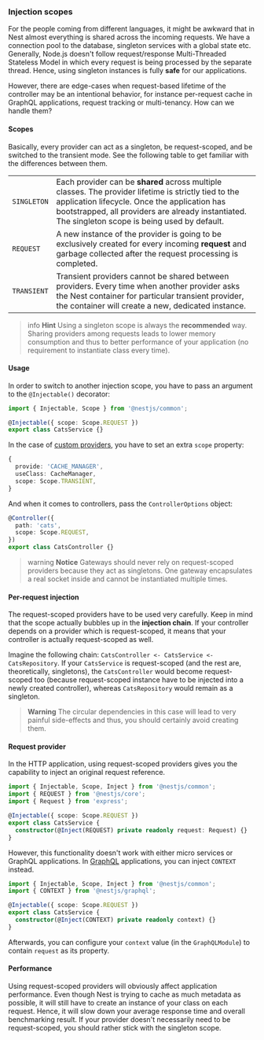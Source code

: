 ### Injection scopes

For the people coming from different languages, it might be awkward that in Nest almost everything is shared across the incoming requests. We have a connection pool to the database, singleton services with a global state etc. Generally, Node.js doesn't follow request/response Multi-Threaded Stateless Model in which every request is being processed by the separate thread. Hence, using singleton instances is fully **safe** for our applications.

However, there are edge-cases when request-based lifetime of the controller may be an intentional behavior, for instance per-request cache in GraphQL applications, request tracking or multi-tenancy. How can we handle them?

#### Scopes

Basically, every provider can act as a singleton, be request-scoped, and be switched to the transient mode. See the following table to get familiar with the differences between them.

<table>
  <tr>
    <td><code>SINGLETON</code></td>
    <td>Each provider can be <strong>shared</strong> across multiple classes. The provider lifetime is strictly tied to the application lifecycle. Once the application has bootstrapped, all providers are already instantiated. The singleton scope is being used by default.</td>
  </tr>
  <tr>
    <td><code>REQUEST</code></td>
    <td>A new instance of the provider is going to be exclusively created for every incoming <strong>request</strong> and garbage collected after the request processing is completed.</td>
  </tr>
  <tr>
    <td><code>TRANSIENT</code></td>
    <td>Transient providers cannot be shared between providers. Every time when another provider asks the Nest container for particular transient provider, the container will create a new, dedicated instance.</td>
  </tr>
</table>

> info **Hint** Using a singleton scope is always the **recommended** way. Sharing providers among requests leads to lower memory consumption and thus to better performance of your application (no requirement to instantiate class every time).

#### Usage

In order to switch to another injection scope, you have to pass an argument to the `@Injectable()` decorator:

```typescript
import { Injectable, Scope } from '@nestjs/common';

@Injectable({ scope: Scope.REQUEST })
export class CatsService {}
```

In the case of [custom providers](/fundamentals/custom-providers), you have to set an extra `scope` property:

```typescript
{
  provide: 'CACHE_MANAGER',
  useClass: CacheManager,
  scope: Scope.TRANSIENT,
}
```

And when it comes to controllers, pass the `ControllerOptions` object:

```typescript
@Controller({
  path: 'cats',
  scope: Scope.REQUEST,
})
export class CatsController {}
```

> warning **Notice** Gateways should never rely on request-scoped providers because they act as singletons. One gateway encapsulates a real socket inside and cannot be instantiated multiple times.

#### Per-request injection

The request-scoped providers have to be used very carefully. Keep in mind that the scope actually bubbles up in the **injection chain**. If your controller depends on a provider which is request-scoped, it means that your controller is actually request-scoped as well.

Imagine the following chain: `CatsController <- CatsService <- CatsRepository`. If your `CatsService` is request-scoped (and the rest are, theoretically, singletons), the `CatsController` would become request-scoped too (because request-scoped instance have to be injected into a newly created controller), whereas `CatsRepository` would remain as a singleton.

> **Warning** The circular dependencies in this case will lead to very painful side-effects and thus, you should certainly avoid creating them.

#### Request provider

In the HTTP application, using request-scoped providers gives you the capability to inject an original request reference.

```typescript
import { Injectable, Scope, Inject } from '@nestjs/common';
import { REQUEST } from '@nestjs/core';
import { Request } from 'express';

@Injectable({ scope: Scope.REQUEST })
export class CatsService {
  constructor(@Inject(REQUEST) private readonly request: Request) {}
}
```

However, this functionality doesn't work with either micro services or GraphQL applications. In [GraphQL](/graphql/quick-start) applications, you can inject `CONTEXT` instead.

```typescript
import { Injectable, Scope, Inject } from '@nestjs/common';
import { CONTEXT } from '@nestjs/graphql';

@Injectable({ scope: Scope.REQUEST })
export class CatsService {
  constructor(@Inject(CONTEXT) private readonly context) {}
}
```

Afterwards, you can configure your `context` value (in the `GraphQLModule`) to contain `request` as its property.

#### Performance

Using request-scoped providers will obviously affect application performance. Even though Nest is trying to cache as much metadata as possible, it will still have to create an instance of your class on each request. Hence, it will slow down your average response time and overall benchmarking result. If your provider doesn't necessarily need to be request-scoped, you should rather stick with the singleton scope.
